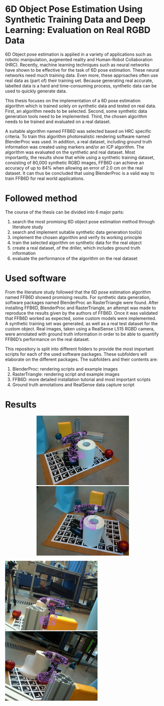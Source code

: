 # 6D Object Pose Estimation Using Synthetic Training Data and Deep Learning: Evaluation on Real RGBD Data
 
6D Object pose estimation is applied in a variety of applications such as robotic manipulation, augmented reality and Human-Robot Collaboration (HRC). Recently, machine learning techniques such as neural networks have shown to be effective for the task of 6D pose estimation. These neural networks need much training data. Even more, these approaches often use real data as (part of) their training set. Because generating real accurate, labelled data is a hard and time-consuming process, synthetic data can be used to quickly generate data.

This thesis focuses on the implementation of a 6D pose estimation algorithm which is trained solely on synthetic data and tested on real data. First, an algorithm needs to be selected. Second, some synthetic data generation tools need to be implemented. Third, the chosen algorithm needs to be trained and evaluated on a real dataset.

A suitable algorithm named FFB6D was selected based on HRC specific criteria. To train this algorithm photorealistic rendering software named BlenderProc was used. In addition, a real dataset, including ground truth information was created using markers and/or an ICP algorithm. The algorithm was evaluated on the synthetic and real dataset. Most importantly, the results show that while using a synthetic training dataset, consisting of 80,000 synthetic RGBD images, FFB6D can achieve an accuracy of up to 84% when allowing an error of 2.0 cm on the real dataset.  It can thus be concluded that using BlenderProc is a valid way to train FFB6D for real world applications.

 # Followed method
The course of the thesis can be divided into 6 major parts: 
1. search the most promising 6D object pose estimation method through literature study
2. search and implement suitable synthetic data generation tool(s)
3. implement the chosen algorithm and verify its working principle
4. train the selected algorithm on synthetic data for the real object
5. create a real dataset, of the driller, which includes ground truth information
6. evaluate the performance of the algorithm on the real dataset

 # Used software
From the literature study followed that the 6D pose estimation algorithm named FFB6D showed promising results. For synthetic data generation, software packages named BlenderProc an RasterTriangle were found. After installing FFB6D, BlenderProc and RasterTriangle, an attempt was made to reproduce the results given by the authors of FFB6D. Once it was validated that FFB6D worked as expected, some custom models were implemented. A synthetic training set was generated, as well as a real test dataset for the custom object. Real images, taken using a RealSense L515 RGBD camera, were annotated with ground truth information in order to be able to quantify FFB6D’s performance on the real dataset.

This repository is split into different folders to provide the most important scripts for each of the used software packages. These subfolders will elaborate on the different packages. The subfolders and their contents are:
1. BlenderProc: rendering scripts and example images
2. RasterTriangle: rendering script and example images
3. FFB6D: more detailed installation tutorial and most important scripts
4. Ground truth annotations and RealSense data capture script

# Results

<p align="center">
 <img src="images/example_1.jpg" width="300"> <img src="images/example_2.jpg" width="300">

 <img src="images/example_3.jpg" width="300"> <img src="images/example_4.jpg" width="300">
 </p>
 
